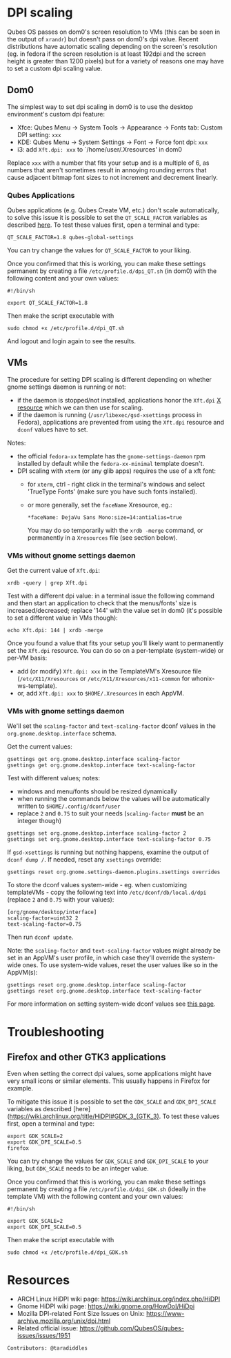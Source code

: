 DPI scaling
===========

Qubes OS passes on dom0's screen resolution to VMs (this can be seen in the output of `xrandr`) but doesn't pass on dom0's dpi value. Recent distributions have automatic scaling depending on the screen's resolution (eg. in fedora if the screen resolution is at least 192dpi and the screen height is greater than 1200 pixels) but for a variety of reasons one may have to set a custom dpi scaling value.


Dom0
----

The simplest way to set dpi scaling in dom0 is to use the desktop environment's custom dpi feature:

- Xfce: Qubes Menu → System Tools → Appearance → Fonts tab: Custom DPI setting: `xxx`
- KDE: Qubes Menu → System Settings → Font → Force font dpi: `xxx`
- i3: add `Xft.dpi: xxx` to `/home/user/.Xresources' in dom0

Replace `xxx` with a number that fits your setup and is a multiple of 6, as numbers that aren't sometimes result in annoying rounding errors that cause adjacent bitmap font sizes to not increment and decrement linearly.

### Qubes Applications

Qubes applications (e.g. Qubes Create VM, etc.) don't scale automatically, to solve this issue it is possible to set the `QT_SCALE_FACTOR` variables as described
[here](https://doc.qt.io/qt-6/highdpi.html#qt-scale-factor3). To test these
values first, open a terminal and type:

~~~
QT_SCALE_FACTOR=1.8 qubes-global-settings
~~~

You can try change the values for `QT_SCALE_FACTOR` to your
liking.

Once you confirmed that this is working, you can make these settings permanent
by creating a file `/etc/profile.d/dpi_QT.sh` (in dom0) with
the following content and your own values:

~~~
#!/bin/sh

export QT_SCALE_FACTOR=1.8
~~~

Then make the script executable with

~~~
sudo chmod +x /etc/profile.d/dpi_QT.sh
~~~

And logout and login again to see the results.


VMs
---

The procedure for setting DPI scaling is different depending on whether gnome settings daemon is running or not:

- if the daemon is stopped/not installed, applications honor the `Xft.dpi` [X resource](https://en.wikipedia.org/wiki/X_resources) which we can then use for scaling.
- if the daemon is running (`/usr/libexec/gsd-xsettings` process in Fedora), applications are prevented from using the `Xft.dpi` resource and `dconf` values have to set.

Notes:
- the official `fedora-xx` template has the `gnome-settings-daemon` rpm installed by default while the `fedora-xx-minimal` template doesn't.
- DPI scaling with `xterm` (or any glib apps) requires the use of a xft font:
   - for `xterm`, ctrl - right click in the terminal's windows and select 'TrueType Fonts' (make sure you have such fonts installed).
   - or more generally, set the `faceName` Xresource, eg.:
   
       `*faceName: DejaVu Sans Mono:size=14:antialias=true`
   
       You may do so temporarily with the `xrdb -merge` command, or permanently in a `Xresources` file (see section below).


### VMs without gnome settings daemon ###

Get the current value of `Xft.dpi`:

~~~
xrdb -query | grep Xft.dpi
~~~

Test with a different dpi value: in a terminal issue the following command and then start an application to check that the menus/fonts' size is increased/decreased; replace '144' with the value set in dom0 (it's possible to set a different value in VMs though):

~~~
echo Xft.dpi: 144 | xrdb -merge
~~~

Once you found a value that fits your setup you'll likely want to permanently set the `Xft.dpi` resource. You can do so on a per-template (system-wide) or per-VM basis:

- add (or modify) `Xft.dpi: xxx` in the TemplateVM's Xresource file (`/etc/X11/Xresources` or `/etc/X11/Xresources/x11-common` for whonix-ws-template).
- or, add `Xft.dpi: xxx` to `$HOME/.Xresources` in each AppVM.


### VMs with gnome settings daemon ###

We'll set the `scaling-factor` and `text-scaling-factor` dconf values in the `org.gnome.desktop.interface` schema.

Get the current values:

~~~
gsettings get org.gnome.desktop.interface scaling-factor
gsettings get org.gnome.desktop.interface text-scaling-factor
~~~

Test with different values; notes:
- windows and menu/fonts should be resized dynamically
- when running the commands below the values will be automatically written to `$HOME/.config/dconf/user`
- replace `2` and `0.75` to suit your needs (`scaling-factor` **must** be an integer though)

~~~
gsettings set org.gnome.desktop.interface scaling-factor 2
gsettings set org.gnome.desktop.interface text-scaling-factor 0.75
~~~

If `gsd-xsettings` is running but nothing happens, examine the output of `dconf dump /`. If needed, reset any `xsettings` override:

~~~
gsettings reset org.gnome.settings-daemon.plugins.xsettings overrides
~~~

To store the dconf values system-wide - eg. when customizing templateVMs - copy the following text into `/etc/dconf/db/local.d/dpi` (replace `2` and `0.75` with your values):

~~~
[org/gnome/desktop/interface]
scaling-factor=uint32 2
text-scaling-factor=0.75
~~~

Then run `dconf update`.

Note: the `scaling-factor` and `text-scaling-factor` values might already be set in an AppVM's user profile, in which case they'll override the system-wide ones. To use system-wide values, reset the user values like so in the AppVM(s):

~~~
gsettings reset org.gnome.desktop.interface scaling-factor
gsettings reset org.gnome.desktop.interface text-scaling-factor
~~~


For more information on setting system-wide dconf values see [this page](https://help.gnome.org/admin/system-admin-guide/stable/dconf-custom-defaults.html.en).

Troubleshooting
===============

Firefox and other GTK3 applications
-----------------------------------

Even when setting the correct dpi values, some applications might have very
small icons or similar elements. This usually happens in Firefox for example.

To mitigate this issue it is possible to set the `GDK_SCALE` and `GDK_DPI_SCALE`
variables as described
[here](https://wiki.archlinux.org/title/HiDPI#GDK_3_(GTK_3). To test these
values first, open a terminal and type:

~~~
export GDK_SCALE=2
export GDK_DPI_SCALE=0.5
firefox
~~~

You can try change the values for `GDK_SCALE` and `GDK_DPI_SCALE` to your
liking, but `GDK_SCALE` needs to be an integer value.

Once you confirmed that this is working, you can make these settings permanent
by creating a file `/etc/profile.d/dpi_GDK.sh` (ideally in the template VM) with
the following content and your own values:

~~~
#!/bin/sh

export GDK_SCALE=2
export GDK_DPI_SCALE=0.5
~~~


Then make the script executable with

~~~
sudo chmod +x /etc/profile.d/dpi_GDK.sh
~~~

Resources
=========

- ARCH Linux HiDPI wiki page: https://wiki.archlinux.org/index.php/HiDPI
- Gnome HiDPI wiki page: https://wiki.gnome.org/HowDoI/HiDpi
- Mozilla DPI-related Font Size Issues on Unix: https://www-archive.mozilla.org/unix/dpi.html
- Related official issue: https://github.com/QubesOS/qubes-issues/issues/1951

`Contributors: @taradiddles`
